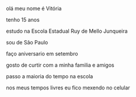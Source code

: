 olá meu nome é Vitória

tenho 15 anos

estudo na Escola Estadual Ruy de Mello Junqueira 

sou de São Paulo 

faço aniversario em setembro

gosto de curtir com a minha familia e amigos 

passo a maioria do tempo na escola 

nos meus tempos livres eu fico mexendo no celular
